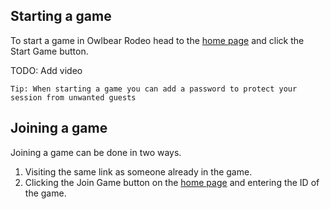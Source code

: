 ## Starting a game

To start a game in Owlbear Rodeo head to the [home page](https://owlbear.rodeo) and click the Start Game button.

TODO: Add video

`Tip: When starting a game you can add a password to protect your session from unwanted guests`

## Joining a game

Joining a game can be done in two ways.

1. Visiting the same link as someone already in the game.
2. Clicking the Join Game button on the [home page](https://owlbear.rodeo) and entering the ID of the game.
